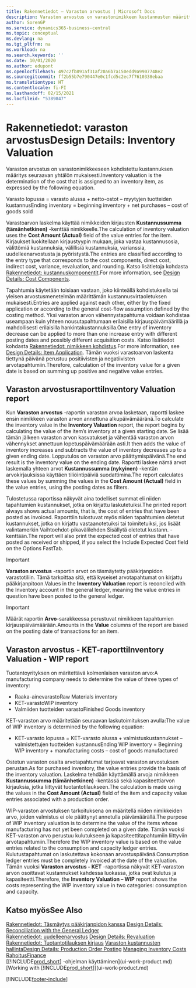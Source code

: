 ```yaml
---
title: Rakennetiedot – Varaston arvostus | Microsoft Docs
description: Varaston arvostus on varastonimikkeen kustannusten määrittäminen.
author: SorenGP
ms.service: dynamics365-business-central
ms.topic: conceptual
ms.devlang: na
ms.tgt_pltfrm: na
ms.workload: na
ms.search.keywords: ''
ms.date: 10/01/2020
ms.author: edupont
ms.openlocfilehash: 497c2fb891af31af20a6b7a150edd9a9907748e2
ms.sourcegitcommit: ff2b55b7e790447e0c1fcd5c2ec7f7610338ebaa
ms.translationtype: HT
ms.contentlocale: fi-FI
ms.lasthandoff: 02/15/2021
ms.locfileid: "5389847"
---
```

# <a name="design-details-inventory-valuation"></a><span data-ttu-id="3590d-103">Rakennetiedot: varaston arvostus</span><span class="sxs-lookup"><span data-stu-id="3590d-103">Design Details: Inventory Valuation</span></span>
<span data-ttu-id="3590d-104">Varaston arvostus on varastonimikkeeseen kohdistettu kustannuksen määritys seuraavan yhtälön mukaisesti.</span><span class="sxs-lookup"><span data-stu-id="3590d-104">Inventory valuation is the determination of the cost that is assigned to an inventory item, as expressed by the following equation.</span></span>  

<span data-ttu-id="3590d-105">Varasto lopussa = varasto alussa + netto-ostot – myytyjen tuotteiden kustannus</span><span class="sxs-lookup"><span data-stu-id="3590d-105">Ending inventory = beginning inventory + net purchases – cost of goods sold</span></span>  

<span data-ttu-id="3590d-106">Varastoarvon laskelma käyttää nimikkeiden kirjausten **Kustannussumma (tämänhetkinen)** -kenttää nimikkeelle.</span><span class="sxs-lookup"><span data-stu-id="3590d-106">The calculation of inventory valuation uses the **Cost Amount (Actual)** field of the value entries for the item.</span></span> <span data-ttu-id="3590d-107">Kirjaukset luokitellaan kirjaustyypin mukaan, joka vastaa kustannusosia, välittömiä kustannuksia, välillisiä kustannuksia, varianssia, uudelleenarvostusta ja pyöristystä.</span><span class="sxs-lookup"><span data-stu-id="3590d-107">The entries are classified according to the entry type that corresponds to the cost components, direct cost, indirect cost, variance, revaluation, and rounding.</span></span> <span data-ttu-id="3590d-108">Katso lisätietoja kohdasta [Rakennetiedot: kustannuskomponentit](design-details-cost-components.md).</span><span class="sxs-lookup"><span data-stu-id="3590d-108">For more information, see [Design Details: Cost Components](design-details-cost-components.md).</span></span>  

<span data-ttu-id="3590d-109">Tapahtumia käytetään toisiaan vastaan, joko kiinteällä kohdistuksella tai yleisen arvostusmenetelmän määrittämän kustannusvirtaoletuksen mukaisesti.</span><span class="sxs-lookup"><span data-stu-id="3590d-109">Entries are applied against each other, either by the fixed application or according to the general cost-flow assumption defined by the costing method.</span></span> <span data-ttu-id="3590d-110">Yksi varaston arvon vähennystapahtuma voidaan kohdistaa useampaan kuin yhteen nousutapahtumaan erilaisilla kirjauspäivämäärillä ja mahdollisesti erilaisilla hankintakustannuksilla.</span><span class="sxs-lookup"><span data-stu-id="3590d-110">One entry of inventory decrease can be applied to more than one increase entry with different posting dates and possibly different acquisition costs.</span></span> <span data-ttu-id="3590d-111">Katso lisätiedot kohdasta [Rakennetiedot: nimikkeen kohdistus](design-details-item-application.md).</span><span class="sxs-lookup"><span data-stu-id="3590d-111">For more information, see [Design Details: Item Application](design-details-item-application.md).</span></span> <span data-ttu-id="3590d-112">Tämän vuoksi varastoarvon laskenta tiettynä päivänä perustuu positiivisten ja negatiivisten arvotapahtumiin.</span><span class="sxs-lookup"><span data-stu-id="3590d-112">Therefore, calculation of the inventory value for a given date is based on summing up positive and negative value entries.</span></span>  

## <a name="inventory-valuation-report"></a><span data-ttu-id="3590d-113">Varaston arvostusraportti</span><span class="sxs-lookup"><span data-stu-id="3590d-113">Inventory Valuation report</span></span>  
<span data-ttu-id="3590d-114">Kun **Varaston arvostus** -raportin varaston arvoa lasketaan, raportti laskee ensin nimikkeen varaston arvon annettuna alkupäivämääränä.</span><span class="sxs-lookup"><span data-stu-id="3590d-114">To calculate the inventory value in the **Inventory Valuation** report, the report begins by calculating the value of the item’s inventory at a given starting date.</span></span> <span data-ttu-id="3590d-115">Se lisää tämän jälkeen varaston arvon kasvatukset ja vähentää varaston arvon vähennykset annettuun lopetuspäivämäärään asti.</span><span class="sxs-lookup"><span data-stu-id="3590d-115">It then adds the value of inventory increases and subtracts the value of inventory decreases up to a given ending date.</span></span> <span data-ttu-id="3590d-116">Lopputulos on varaston arvo päättymispäivänä.</span><span class="sxs-lookup"><span data-stu-id="3590d-116">The end result is the inventory value on the ending date.</span></span> <span data-ttu-id="3590d-117">Raportti laskee nämä arvot laskemalla yhteen arvot **Kustannussumma (nykyinen)** -kentän arvokirjauksissa käyttäen tiliöintipäiviä suodattimina.</span><span class="sxs-lookup"><span data-stu-id="3590d-117">The report calculates these values by summing the values in the **Cost Amount (Actual)** field in the value entries, using the posting dates as filters.</span></span>  

<span data-ttu-id="3590d-118">Tulostetussa raportissa näkyvät aina todelliset summat eli niiden tapahtumien kustannukset, jotka on kirjattu laskutetuiksi.</span><span class="sxs-lookup"><span data-stu-id="3590d-118">The printed report always shows actual amounts, that is, the cost of entries that have been posted as invoiced.</span></span> <span data-ttu-id="3590d-119">Raporttiin tulostuvat myös niiden tapahtumien oletetut kustannukset, jotka on kirjattu vastaanotetuiksi tai toimitetuiksi, jos lisäät valintamerkin Vaihtoehdot-pikavälilehden Sisällytä oletetut kustann. -kenttään.</span><span class="sxs-lookup"><span data-stu-id="3590d-119">The report will also print the expected cost of entries that have posted as received or shipped, if you select the Include Expected Cost field on the Options FastTab.</span></span>  

> [!IMPORTANT]  
>  <span data-ttu-id="3590d-120">**Varaston arvostus** -raportin arvot on täsmäytetty pääkirjanpidon varastotiliin. Tämä tarkoittaa sitä, että kyseiset arvotapahtumat on kirjattu pääkirjanpitoon.</span><span class="sxs-lookup"><span data-stu-id="3590d-120">Values in the **Inventory Valuation** report is reconciled with the Inventory account in the general ledger, meaning the value entries in question have been posted to the general ledger.</span></span>  

> [!IMPORTANT]  
>  <span data-ttu-id="3590d-121">Määrät raportin **Arvo**-sarakkeessa perustuvat nimikkeen tapahtumien kirjauspäivämäärään.</span><span class="sxs-lookup"><span data-stu-id="3590d-121">Amounts in the **Value** columns of the report are based on the posting date of transactions for an item.</span></span>  

## <a name="inventory-valuation---wip-report"></a><span data-ttu-id="3590d-122">Varaston arvostus - KET-raportti</span><span class="sxs-lookup"><span data-stu-id="3590d-122">Inventory Valuation - WIP report</span></span>  
<span data-ttu-id="3590d-123">Tuotantoyrityksen on märitettävä kolmenlaisen varaston arvo:</span><span class="sxs-lookup"><span data-stu-id="3590d-123">A manufacturing company needs to determine the value of three types of inventory:</span></span>  

* <span data-ttu-id="3590d-124">Raaka-ainevarasto</span><span class="sxs-lookup"><span data-stu-id="3590d-124">Raw Materials inventory</span></span>  
* <span data-ttu-id="3590d-125">KET-varasto</span><span class="sxs-lookup"><span data-stu-id="3590d-125">WIP inventory</span></span>  
* <span data-ttu-id="3590d-126">Valmiiden tuotteiden varasto</span><span class="sxs-lookup"><span data-stu-id="3590d-126">Finished Goods inventory</span></span>  

<span data-ttu-id="3590d-127">KET-varaston arvo määritetään seuraavan laskutoimituksen avulla:</span><span class="sxs-lookup"><span data-stu-id="3590d-127">The value of WIP inventory is determined by the following equation:</span></span>  

* <span data-ttu-id="3590d-128">KET-varasto lopussa = KET-varasto alussa + valmistuskustannukset – valmistettujen tuotteiden kustannus</span><span class="sxs-lookup"><span data-stu-id="3590d-128">Ending WIP inventory = Beginning WIP inventory + manufacturing costs – cost of goods manufactured</span></span>  

<span data-ttu-id="3590d-129">Ostetun varaston osalta arvotapahtumat tarjoavat varaston arvostuksen perustan.</span><span class="sxs-lookup"><span data-stu-id="3590d-129">As for purchased inventory, the value entries provide the basis of the inventory valuation.</span></span> <span data-ttu-id="3590d-130">Laskelma tehdään käyttämällä arvoja nimikkeen **Kustannussumma (tämänhetkinen)** -kentässä sekä kapasiteettiarvon kirjauksia, jotka liittyvät tuotantotilaukseen.</span><span class="sxs-lookup"><span data-stu-id="3590d-130">The calculation is made using the values in the **Cost Amount (Actual)** field of the item and capacity value entries associated with a production order.</span></span>  

<span data-ttu-id="3590d-131">WIP-varaston arvostuksen tarkoituksena on määritellä niiden nimikkeiden arvo, joiden valmistus ei ole päättynyt annetulla päivämäärällä.</span><span class="sxs-lookup"><span data-stu-id="3590d-131">The purpose of WIP inventory valuation is to determine the value of the items whose manufacturing has not yet been completed on a given date.</span></span> <span data-ttu-id="3590d-132">Tämän vuoksi KET-varaston arvo perustuu kulutukseen ja kapasiteettitapahtumiin liittyviin arvotapahtumiin.</span><span class="sxs-lookup"><span data-stu-id="3590d-132">Therefore the WIP inventory value is based on the value entries related to the consumption and capacity ledger entries.</span></span> <span data-ttu-id="3590d-133">Kulutustapahtumat on laskutettava kokonaan arvostuspäivänä.</span><span class="sxs-lookup"><span data-stu-id="3590d-133">Consumption ledger entries must be completely invoiced at the date of the valuation.</span></span> <span data-ttu-id="3590d-134">Tämän vuoksi **Varaston arvostus - KET** -raportissa näkyvät KET-varaston arvon osoittavat kustannukset kahdessa luokassa, jotka ovat kulutus ja kapasiteetti.</span><span class="sxs-lookup"><span data-stu-id="3590d-134">Therefore, the **Inventory Valuation – WIP** report shows the costs representing the WIP inventory value in two categories: consumption and capacity.</span></span>  

## <a name="see-also"></a><span data-ttu-id="3590d-135">Katso myös</span><span class="sxs-lookup"><span data-stu-id="3590d-135">See Also</span></span>  
<span data-ttu-id="3590d-136">[Rakennetiedot: Täsmäytys pääkirjanpidon kanssa](design-details-reconciliation-with-the-general-ledger.md) </span><span class="sxs-lookup"><span data-stu-id="3590d-136">[Design Details: Reconciliation with the General Ledger](design-details-reconciliation-with-the-general-ledger.md) </span></span>  
<span data-ttu-id="3590d-137">[Rakennetiedot: uudelleenarvostus](design-details-revaluation.md) </span><span class="sxs-lookup"><span data-stu-id="3590d-137">[Design Details: Revaluation](design-details-revaluation.md) </span></span>  
<span data-ttu-id="3590d-138">[Rakennetiedot: Tuotantotilauksen kirjaus](design-details-production-order-posting.md)
[Varaston kustannusten hallinta](finance-manage-inventory-costs.md)</span><span class="sxs-lookup"><span data-stu-id="3590d-138">[Design Details: Production Order Posting](design-details-production-order-posting.md)
[Managing Inventory Costs](finance-manage-inventory-costs.md)</span></span>  
[<span data-ttu-id="3590d-139">Rahoitus</span><span class="sxs-lookup"><span data-stu-id="3590d-139">Finance</span></span>](finance.md)  
<span data-ttu-id="3590d-140">[[!INCLUDE[prod_short](includes/prod_short.md)] -ohjelman käyttäminen](ui-work-product.md)</span><span class="sxs-lookup"><span data-stu-id="3590d-140">[Working with [!INCLUDE[prod_short](includes/prod_short.md)]](ui-work-product.md)</span></span>


[!INCLUDE[footer-include](includes/footer-banner.md)]